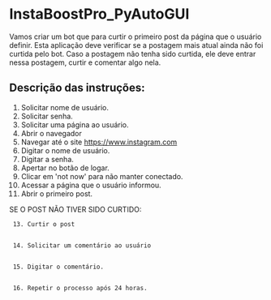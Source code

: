 # InstaBoostPro_PyAutoGUI
Vamos criar um bot que para curtir o primeiro post da página que o usuário definir. Esta aplicação deve verificar se a postagem mais atual ainda não foi curtida pelo bot. Caso a postagem não tenha sido curtida, ele deve entrar nessa postagem, curtir e comentar algo nela.

## Descrição das instruções: 
1. Solicitar nome de usuário.
2.  Solicitar senha.
3.  Solicitar uma página ao usuário.
4.  Abrir o navegador
5.  Navegar até o site https://www.instagram.com
6.  Digitar o nome de usuário.
7.  Digitar a senha.
8.  Apertar no botão de logar.
9.  Clicar em 'not now' para não manter conectado.
10.  Acessar a página que o usuário informou.
11.  Abrir o primeiro post.

SE O POST NÃO TIVER SIDO CURTIDO:

     
     13. Curtir o post
     
     
     14. Solicitar um comentário ao usuário
     
     
     15. Digitar o comentário.
     
     
     16. Repetir o processo após 24 horas.
